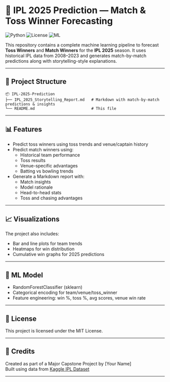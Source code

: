 
# 🏏 IPL 2025 Prediction — Match & Toss Winner Forecasting

![Python](https://img.shields.io/badge/Python-3.9%2B-blue?logo=python)
![License](https://img.shields.io/badge/license-MIT-green)
![ML](https://img.shields.io/badge/Machine%20Learning-Random%20Forest-lightgrey)

This repository contains a complete machine learning pipeline to forecast **Toss Winners** and **Match Winners** for the **IPL 2025** season. It uses historical IPL data from 2008–2023 and generates match-by-match predictions along with storytelling-style explanations.

---

## 📁 Project Structure

```
📦 IPL-2025-Prediction
├── IPL_2025_Storytelling_Report.md   # Markdown with match-by-match predictions & insights
└── README.md                         # This file
```

---

## 📊 Features

- Predict toss winners using toss trends and venue/captain history
- Predict match winners using:
  - Historical team performance
  - Toss results
  - Venue-specific advantages
  - Batting vs bowling trends
- Generate a Markdown report with:
  - Match insights
  - Model rationale
  - Head-to-head stats
  - Toss and chasing advantages

---

## 📈 Visualizations

The project also includes:
- Bar and line plots for team trends
- Heatmaps for win distribution
- Cumulative win graphs for 2025 predictions

---

## 🧠 ML Model

- RandomForestClassifier (sklearn)
- Categorical encoding for team/venue/toss_winner
- Feature engineering: win %, toss %, avg scores, venue win rate

---

## 📝 License

This project is licensed under the MIT License.

---

## 🙌 Credits

Created as part of a Major Capstone Project by [Your Name]  
Built using data from [Kaggle IPL Dataset](https://www.kaggle.com/datasets)

---

